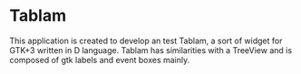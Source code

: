# Tablam
This application is created to develop an test Tablam, a sort of widget for GTK+3 written in D language. Tablam has similarities with a TreeView and is composed of gtk labels and event boxes mainly.
